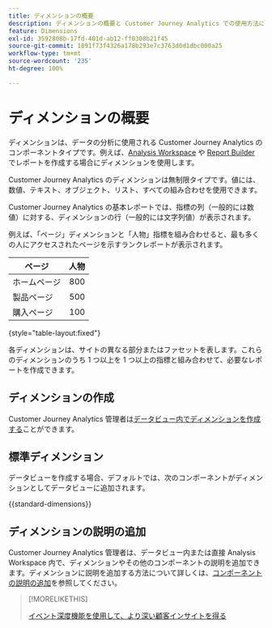 ```yaml
---
title: ディメンションの概要
description: ディメンションの概要と Customer Journey Analytics での使用方法について説明します。
feature: Dimensions
exl-id: 3592808b-17fd-401d-ab12-ff0308b21f45
source-git-commit: 1891f73f4326a178b293e7c3763d0d1dbc000a25
workflow-type: tm+mt
source-wordcount: '235'
ht-degree: 100%

---
```


# ディメンションの概要

ディメンションは、データの分析に使用される Customer Journey Analytics のコンポーネントタイプです。例えば、[Analysis Workspace](/help/analysis-workspace/home.md) や [Report Builder](/help/report-builder/rb-overview.md) でレポートを作成する場合にディメンションを使用します。

Customer Journey Analytics のディメンションは無制限タイプです。値には、数値、テキスト、オブジェクト、リスト、すべての組み合わせを使用できます。

Customer Journey Analytics の基本レポートでは、指標の列（一般的には数値）に対する、ディメンションの行（一般的には文字列値）が表示されます。

例えば、「ページ」ディメンションと「人物」指標を組み合わせると、最も多くの人にアクセスされたページを示すランクレポートが表示されます。

| ページ | 人物 |
| --- | ---: |
| ホームページ | 800 |
| 製品ページ | 500 |
| 購入ページ | 100 |

{style="table-layout:fixed"}

各ディメンションは、サイトの異なる部分またはファセットを表します。これらのディメンションのうち 1 つ以上を 1 つ以上の指標と組み合わせて、必要なレポートを作成できます。


## ディメンションの作成

Customer Journey Analytics 管理者は[データビュー内でディメンションを作成する](/help/data-views/create-dataview.md#components)ことができます。

## 標準ディメンション

データビューを作成する場合、デフォルトでは、次のコンポーネントがディメンションとしてデータビューに追加されます。

{{standard-dimensions}}


## ディメンションの説明の追加

Customer Journey Analytics 管理者は、データビュー内または直接 Analysis Workspace 内で、ディメンションやその他のコンポーネントの説明を追加できます。ディメンションに説明を追加する方法について詳しくは、[コンポーネントの説明の追加](/help/components/add-component-descriptions.md)を参照してください。

>[!MORELIKETHIS]
>
>[イベント深度機能を使用して、より深い顧客インサイトを得る](https://experienceleaguecommunities.adobe.com/t5/adobe-analytics-blogs/discover-deeper-customer-insights-with-adobe-customer-journey/ba-p/753947#M576)
>

